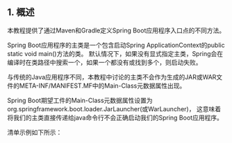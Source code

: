 ## 1. 概述

本教程提供了通过Maven和Gradle定义Spring Boot应用程序入口点的不同方法。

Spring Boot应用程序的主类是一个包含启动Spring ApplicationContext的public static void main()方法的类。
默认情况下，如果没有显式指定主类，Spring会在编译时在类路径中搜索一个，如果一个都没有或找到多个，则启动失败。

与传统的Java应用程序不同，本教程中讨论的主类不会作为生成的JAR或WAR文件的META-INF/MANIFEST.MF中的Main-Class元数据属性出现。

Spring Boot期望工件的Main-Class元数据属性设置为org.springframework.boot.loader.JarLauncher(或WarLauncher)，
这意味着将我们的主类直接传递给java命令行不会正确启动我们的Spring Boot应用程序。

清单示例如下所示：

